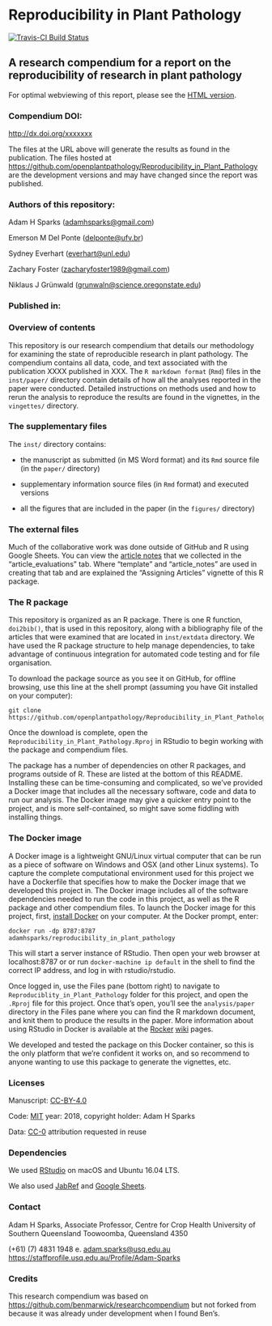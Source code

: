 Reproducibility in Plant Pathology
================

[![Travis-CI Build
Status](https://travis-ci.org/openplantpathology/Reproducibility_in_Plant_Pathology.svg?branch=master)](https://travis-ci.org/openplantpathology/Reproducibility_in_Plant_Pathology)

## A research compendium for a report on the reproducibility of research in plant pathology

For optimal webviewing of this report, please see the [HTML
version](http://htmlpreview.github.io/?https://github.com/openplantpathology/Reproducibility_in_Plant_Pathology/blob/master/inst/paper/Sparks_et_al-main_text.html).

### Compendium DOI:

<http://dx.doi.org/xxxxxxx>

The files at the URL above will generate the results as found in the
publication. The files hosted at
<https://github.com/openplantpathology/Reproducibility_in_Plant_Pathology>
are the development versions and may have changed since the report was
published.

### Authors of this repository:

Adam H Sparks (<adamhsparks@gmail.com>)

Emerson M Del Ponte (<delponte@ufv.br>)

Sydney Everhart (<everhart@unl.edu>)

Zachary Foster (<zacharyfoster1989@gmail.com>)

Niklaus J Grünwald (<grunwaln@science.oregonstate.edu>)

### Published in:

### Overview of contents

This repository is our research compendium that details our methodology
for examining the state of reproducible research in plant pathology. The
compendium contains all data, code, and text associated with the
publication XXXX published in XXX. The `R markdown format` (`Rmd`) files
in the `inst/paper/` directory contain details of how all the analyses
reported in the paper were conducted. Detailed instructions on methods
used and how to rerun the analysis to reproduce the results are found in
the vignettes, in the `vingettes/` directory.

### The supplementary files

The `inst/` directory contains:

  - the manuscript as submitted (in MS Word format) and its `Rmd` source
    file (in the `paper/` directory)

  - supplementary information source files (in `Rmd` format) and
    executed versions

  - all the figures that are included in the paper (in the `figures/`
    directory)

### The external files

Much of the collaborative work was done outside of GitHub and R using
Google Sheets. You can view the [article
notes](https://drive.google.com/open?id=19gXobV4oPZeWZiQJAPNIrmqpfGQtpapXWcSxaXRw1-M)
that we collected in the “article\_evaluations” tab. Where “template”
and “article\_notes” are used in creating that tab and are explained the
“Assigning Articles” vignette of this R package.

### The R package

This repository is organized as an R package. There is one R function,
`doi2bib()`, that is used in this repository, along with a bibliography
file of the articles that were examined that are located in
`inst/extdata` directory. We have used the R package structure to help
manage dependencies, to take advantage of continuous integration for
automated code testing and for file organisation.

To download the package source as you see it on GitHub, for offline
browsing, use this line at the shell prompt (assuming you have Git
installed on your
    computer):

    git clone https://github.com/openplantpathology/Reproducibility_in_Plant_Pathology.git

Once the download is complete, open the
`Reproducibility_in_Plant_Pathology.Rproj` in RStudio to begin working
with the package and compendium files.

The package has a number of dependencies on other R packages, and
programs outside of R. These are listed at the bottom of this README.
Installing these can be time-consuming and complicated, so we’ve
provided a Docker image that includes all the necessary software, code
and data to run our analysis. The Docker image may give a quicker entry
point to the project, and is more self-contained, so might save some
fiddling with installing things.

### The Docker image

A Docker image is a lightweight GNU/Linux virtual computer that can be
run as a piece of software on Windows and OSX (and other Linux systems).
To capture the complete computational environment used for this project
we have a Dockerfile that specifies how to make the Docker image that we
developed this project in. The Docker image includes all of the software
dependencies needed to run the code in this project, as well as the R
package and other compendium files. To launch the Docker image for this
project, first, [install Docker](https://docs.docker.com/installation/)
on your computer. At the Docker prompt,
    enter:

    docker run -dp 8787:8787 adamhsparks/reproducibility_in_plant_pathology

This will start a server instance of RStudio. Then open your web browser
at localhost:8787 or or run `docker-machine ip default` in the shell to
find the correct IP address, and log in with rstudio/rstudio.

Once logged in, use the Files pane (bottom right) to navigate to
`Reproduciblity_in_Plant_Pathology` folder for this project, and open
the `.Rproj` file for this project. Once that’s open, you’ll see the
`analysis/paper` directory in the Files pane where you can find the R
markdown document, and knit them to produce the results in the paper.
More information about using RStudio in Docker is available at the
[Rocker](https://github.com/rocker-org)
[wiki](https://github.com/rocker-org/rocker/wiki/Using-the-RStudio-image)
pages.

We developed and tested the package on this Docker container, so this is
the only platform that we’re confident it works on, and so recommend to
anyone wanting to use this package to generate the vignettes, etc.

### Licenses

Manuscript: [CC-BY-4.0](http://creativecommons.org/licenses/by/4.0/)

Code: [MIT](http://opensource.org/licenses/MIT) year: 2018, copyright
holder: Adam H Sparks

Data: [CC-0](http://creativecommons.org/publicdomain/zero/1.0/)
attribution requested in reuse

### Dependencies

We used [RStudio](http://www.rstudio.com/products/rstudio/) on macOS and
Ubuntu 16.04 LTS.

We also used [JabRef](http://www.jabref.org/) and [Google
Sheets](https://www.google.com/sheets/about/).

### Contact

Adam H Sparks, Associate Professor, Centre for Crop Health University of
Southern Queensland Toowoomba, Queensland 4350

(+61) (7) 4831 1948 e. <adam.sparks@usq.edu.au>
<https://staffprofile.usq.edu.au/Profile/Adam-Sparks>

### Credits

This research compendium was based on
<https://github.com/benmarwick/researchcompendium> but not forked from
because it was already under development when I found Ben’s.
